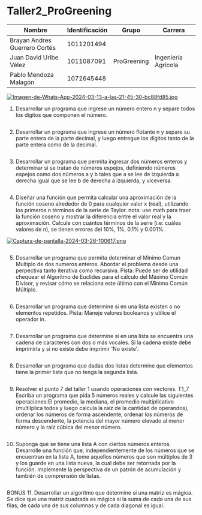 # Taller2_ProGreening
| Nombre                       | Identificación |      Grupo      |      Carrera        |
|------------------------------|----------------|-----------------|---------------------|
| Brayan Andres Guerrero Cortés| 1011201494     |                 |                     |
| Juan David Uribe Vélez       | 1011087091     |   ProGreening   | Ingeniería Agrícola |
| Pablo Mendoza Malagón        | 1072645448     |                 |                     |

[![Imagen-de-Whats-App-2024-03-13-a-las-21-45-30-bc88fd85.jpg](https://i.postimg.cc/tgBthGhZ/Imagen-de-Whats-App-2024-03-13-a-las-21-45-30-bc88fd85.jpg)](https://postimg.cc/mcFHsqpB)

1. Desarrollar un programa que ingrese un número entero n y separe todos los digitos que componen el número.

```python

```
2. Desarrollar un programa que ingrese un número flotante n y separe su parte entera de la parte decimal, y luego entregue los dígitos tanto de la parte entera como de la decimal.


```python

```
3. Desarrollar un programa que permita ingresar dos números enteros y determinar si se tratan de números espejos, definiendo números espejos como dos números a y b tales que a se lee de izquierda a derecha igual que se lee b de derecha a izquierda, y viceversa.

```python

```
4. Diseñar una función que permita calcular una aproximación de la función coseno alrededor de 0 para cualquier valor x (real), utilizando los primeros n términos de la serie de Taylor. nota: use math para traer la función coseno y mostrar la diferencia entre el valor real y la aproximación. Calcule con cuántos términos de la serie (i.e: cuáles valores de n), se tienen errores del 10%, 1%, 0.1% y 0.001%.

[![Captura-de-pantalla-2024-03-26-100617.png](https://i.postimg.cc/8kXm959J/Captura-de-pantalla-2024-03-26-100617.png)](https://postimg.cc/jCNfJsst)

```python

```
5. Desarrollar un programa que permita determinar el Minimo Comun Multiplo de dos numeros enteros. Abordar el problema desde una perpectiva tanto iterativa como recursiva. Pista: Puede ser de utilidad chequear el Algoritmo de Euclides para el cálculo del Máximo Común Divisor, y revisar cómo se relaciona este último con el Mínimo Común Múltiplo.

```python

```
6. Desarrollar un programa que determine si en una lista existen o no elementos repetidos. Pista: Maneje valores booleanos y utilice el operador in.

```python

```
7. Desarrollar un programa que determine si en una lista se encuentra una cadena de caracteres con dos o más vocales. Si la cadena existe debe imprimirla y si no existe debe imprimir 'No existe'.

```python

```
8. Desarrollar un programa que dadas dos listas determine que elementos tiene la primer lista que no tenga la segunda lista.

```python

```
9. Resolver el punto 7 del taller 1 usando operaciones con vectores.
T1_7 Escriba un programa que pida 5 números reales y calcule las siguientes operaciones:El promedio, la mediana, el promedio multiplicativo (multilplica todos y luego calcula la raíz de la cantidad de operandos), ordenar los números de forma ascendente, ordenar los números de forma descendente, la potencia del mayor número elevado al menor número y la raíz cúbica del menor número.

```python

```
10. Suponga que se tiene una lista A con ciertos números enteros. Desarrolle una función que, independientemente de los números que se encuentran en la lista A, tome aquellos números que son múltiplos de 3 y los guarde en una lista nueva, la cual debe ser retornada por la función. Implemente la perspectiva de un patrón de acumulación y también de comprensión de listas.

```python

```
BONUS 
11. Desarrollar un algoritmo que determine si una matriz es mágica. Se dice que una matriz cuadrada es mágica si la suma de cada una de sus filas, de cada una de sus columnas y de cada diagonal es igual.

```python

```
